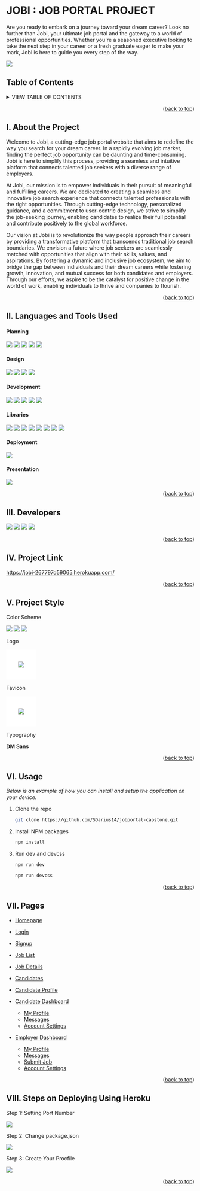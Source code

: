 <!-- JOBI: JOB PORTAL PROJECT -->
<h1 id="readme-top">JOBI : JOB PORTAL PROJECT</h1>
<p class="header">Are you ready to embark on a journey toward your dream career? Look no further than Jobi, your ultimate job portal and the gateway to a world of professional opportunities. Whether you're a seasoned executive looking to take the next step in your career or a fresh graduate eager to make your mark, Jobi is here to guide you every step of the way.</p>

<img src="./public/assets/images/banner.png"> 

</br>

## Table of Contents
<details>
  <summary>VIEW TABLE OF CONTENTS</summary>
  <ol type="I">
    <li><a href="#about">About the Project</a></li>
    <li><a href="#languages">Languages & Tools Used</a></li>
    <li><a href="#developers">Developers</a></li>
    <li><a href="#project-link">Project Link</a></li>
    <li><a href="#project-style">Project Style</a></li>
    <li><a href="#usage">Usage</a></li>
    <li><a href="#pages">Pages</a></li>
    <li><a href="#steps">Steps on Deploying Using Heroku</a></li>
  </ol>
</details>
<!-- Back to Top -->
<p align="right">(<a href="#readme-top">back to top</a>)</p>

<h2 id="about">I. About the Project</h2>
Welcome to Jobi, a cutting-edge job portal website that aims to redefine the way you search for your dream career. In a rapidly evolving job market, finding the perfect job opportunity can be daunting and time-consuming. Jobi is here to simplify this process, providing a seamless and intuitive platform that connects talented job seekers with a diverse range of employers.

At Jobi, our mission is to empower individuals in their pursuit of meaningful and fulfilling careers. We are dedicated to creating a seamless and innovative job search experience that connects talented professionals with the right opportunities. Through cutting-edge technology, personalized guidance, and a commitment to user-centric design, we strive to simplify the job-seeking journey, enabling candidates to realize their full potential and contribute positively to the global workforce.

Our vision at Jobi is to revolutionize the way people approach their careers by providing a transformative platform that transcends traditional job search boundaries. We envision a future where job seekers are seamlessly matched with opportunities that align with their skills, values, and aspirations. By fostering a dynamic and inclusive job ecosystem, we aim to bridge the gap between individuals and their dream careers while fostering growth, innovation, and mutual success for both candidates and employers. Through our efforts, we aspire to be the catalyst for positive change in the world of work, enabling individuals to thrive and companies to flourish.

<!-- Back to Top -->
<p align="right">(<a href="#readme-top">back to top</a>)</p>

<h2 id="languages">II. Languages and Tools Used</h2>

#### Planning
<img src="https://img.shields.io/badge/Notion-000000?style=for-the-badge&logo=notion&logoColor=white"> <img src="https://img.shields.io/badge/Discord-7289DA?style=for-the-badge&logo=discord&logoColor=white"> <img src="https://img.shields.io/badge/git%20-%23F05032.svg?&style=for-the-badge&logo=git&logoColor=white"/> <img src="https://img.shields.io/badge/GitHub-181717?style=for-the-badge&logo=github&logoColor=white"/> <img src="https://img.shields.io/badge/Excalidraw%20-%23FFDC00.svg?&style=for-the-badge&logo=Excalidraw&logoColor=black"/>
</br>

#### Design
<img src="https://img.shields.io/badge/figma-%23F24E1E.svg?style=for-the-badge&logo=figma&logoColor=white"> <img src="https://img.shields.io/badge/Envato%20Elements-00AEF0?style=for-the-badge&logo=envato&logoColor=white)](https://elements.envato.com/"> <img src="https://img.shields.io/badge/Google%20Fonts%20-%234285F4.svg?&style=for-the-badge&logo=Google%20Fonts&logoColor=white"> <img src="https://img.shields.io/badge/Unsplash%20-%2316a34a.svg?&style=for-the-badge&logo=Unsplash&logoColor=white">

#### Development
<img src="https://img.shields.io/badge/Visual%20Studio-5C2D91?style=for-the-badge&logo=visual-studio"> <img src="https://img.shields.io/badge/html5-%23E34F26.svg?style=for-the-badge&logo=html5&logoColor=white"> <img src="https://img.shields.io/badge/css3-%231572B6.svg?style=for-the-badge&logo=css3&logoColor=white"> <img src="https://img.shields.io/badge/javascript%20-%23323330.svg?&style=for-the-badge&logo=javascript&logoColor=%23F7DF1E"> <img src="https://img.shields.io/badge/Embedded_Javascript%20-%23E74C3C.svg?&style=for-the-badge&logo=EJS&logoColor=white">

#### Libraries
<img src="https://img.shields.io/badge/tailwind%20css%20-%2338B2AC.svg?&style=for-the-badge&logo=tailwind-css&logoColor=white"> <img src="https://img.shields.io/badge/node.js%20-%23008CC1.svg?&style=for-the-badge&logo=node.js&logoColor=white"> <img src="https://img.shields.io/badge/Express.js-47A248?style=for-the-badge&logo=express&logoColor=white"> <img src="https://img.shields.io/badge/Particle.js%20-%23007BFF.svg?&style=for-the-badge&logo=particle.js&logoColor=white"> <img src="https://img.shields.io/badge/Chart.js%20-%23FF6384.svg?&style=for-the-badge&logo=chart.js&logoColor=white"> <img src="https://img.shields.io/badge/Swiper.js%20-%23FF4500.svg?&style=for-the-badge&logo=Swiper.js&logoColor=white"> <img src="https://img.shields.io/badge/Alpine.js%20-%238BC34A.svg?&style=for-the-badge&logo=Alpine.js&logoColor=white"> <img src="https://img.shields.io/badge/ScrollReveal%20-%230A0A0A.svg?&style=for-the-badge&logo=ScrollReveal&logoColor=white"> 

#### Deployment
<!-- Heroku -->
<img src="https://img.shields.io/badge/Heroku%20-%23430098.svg?&style=for-the-badge&logo=heroku&logoColor=white"> 

#### Presentation
<img src="https://img.shields.io/badge/Marp%20-%23007ACC.svg?&style=for-the-badge&logo=Marp&logoColor=white"> 
<!-- Back to Top -->
<p align="right">(<a href="#readme-top">back to top</a>)</p>

<h2 id="developers">III. Developers</h2>
<a href="https://github.com/SDarius14"><img src="https://img.shields.io/badge/dariushernandez-%23121011.svg?&style=for-the-badge&logo=github&logoColor=white"></a>
<a href="https://github.com/emailjohnthomascaballero"><img src="https://img.shields.io/badge/johncaballero-%23121011.svg?&style=for-the-badge&logo=github&logoColor=white"></a>
<a href="https://github.com/jebsonubaldo"><img src="https://img.shields.io/badge/jebsonubaldo-%23121011.svg?&style=for-the-badge&logo=github&logoColor=white"></a>
<a href=""><img src="https://img.shields.io/badge/macaguirre-%23121011.svg?&style=for-the-badge&logo=github&logoColor=white"></a>
<!-- Back to Top -->
<p align="right">(<a href="#readme-top">back to top</a>)</p>

<h2 id="project-link">IV. Project Link</h2>

https://jobi-267797d59065.herokuapp.com/
<!-- Back to Top -->
<p align="right">(<a href="#readme-top">back to top</a>)</p>

<h2 id="project-style">V. Project Style</h2>
Color Scheme

<a href=""><img src="https://img.shields.io/badge/Primary%20Color-%2314532d-14532d"></a> <a href=""><img src="https://img.shields.io/badge/Secondary%20Color-%2316a34a-16a34a"></a> <a href=""><img src="https://img.shields.io/badge/Accent%20Color-%23d2f34c-d2f34c"></a>

Logo

<img src="./public/assets/images/logo.png" style="background-color: white; padding: 2rem;"></br>

Favicon

<img src="./public/assets/images/favicon.svg" style="background-color: white; padding: 2rem;"></br>

Typography

**DM Sans**

<!-- Back to Top -->
<p align="right">(<a href="#readme-top">back to top</a>)</p>

<h2 id="usage">VI. Usage</h2>

_Below is an example of how you can install and setup the application on your device._

1. Clone the repo
   ```sh
   git clone https://github.com/SDarius14/jobportal-capstone.git
   ```
2. Install NPM packages
   ```sh
   npm install
   ```
3. Run dev and devcss
   ```sh
   npm run dev
   ```
   ```sh
   npm run devcss
   ```
<p align="right">(<a href="#readme-top">back to top</a>)</p>

<h2 id="pages">VII. Pages</h2>

- <a href="" target="_blank">Homepage</a>
- <a href="" target="_blank">Login</a>
- <a href="" target="_blank">Signup</a>
- <a href="" target="_blank">Job List</a>
- <a href="" target="_blank">Job Details</a>
- <a href="" target="_blank">Candidates</a>
- <a href="" target="_blank">Candidate Profile</a>
- <a href="" target="_blank">Candidate Dashboard</a>
  - <a href="" target="_blank">My Profile</a>
  - <a href="" target="_blank">Messages</a>
  - <a href="" target="_blank">Account Settings</a>
- <a href="" target="_blank">Employer Dashboard</a>
  - <a href="" target="_blank">My Profile</a>
  - <a href="" target="_blank">Messages</a>
  - <a href="" target="_blank">Submit Job</a>
  - <a href="" target="_blank">Account Settings</a>

  <p align="right">(<a href="#readme-top">back to top</a>)</p>

<h2 id="steps">VIII. Steps on Deploying Using Heroku</h2>
  Step 1: Setting Port Number
  
  <img src="./public/assets/presentation/step_1.png" class="steps"> </br>

  Step 2: Change package.json

  <img src="./public/assets/presentation/step_2.png" class="steps"> </br>

  Step 3: Create Your Procfile

  <img src="./public/assets/presentation/step_3.png" class="steps"> 

  <p align="right">(<a href="#readme-top">back to top</a>)</p>
